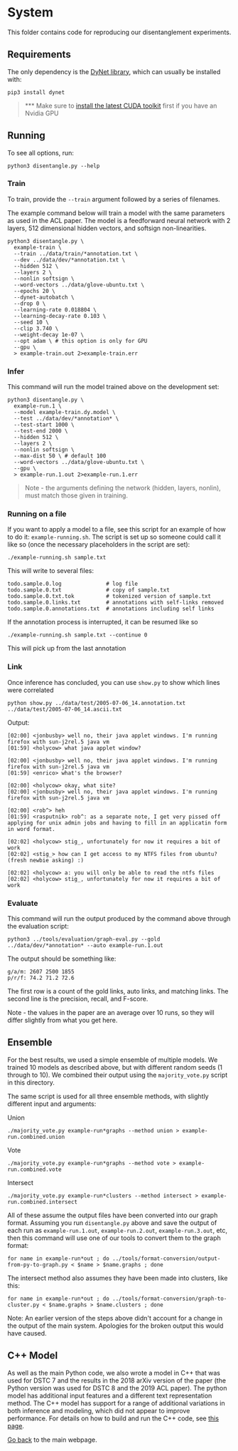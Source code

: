 # System

This folder contains code for reproducing our disentanglement experiments.

## Requirements

The only dependency is the [DyNet library](http://dynet.readthedocs.io), which can usually be installed with:

```
pip3 install dynet
```

> *** Make sure to [install the latest CUDA toolkit](https://developer.nvidia.com/cuda-downloads) first if you have an Nvidia GPU

## Running

To see all options, run:

```
python3 disentangle.py --help
```

### Train

To train, provide the `--train` argument followed by a series of filenames.

The example command below will train a model with the same parameters as used in the ACL paper.
The model is a feedforward neural network with 2 layers, 512 dimensional hidden vectors, and softsign non-linearities.

```
python3 disentangle.py \
  example-train \
  --train ../data/train/*annotation.txt \
  --dev ../data/dev/*annotation.txt \
  --hidden 512 \
  --layers 2 \
  --nonlin softsign \
  --word-vectors ../data/glove-ubuntu.txt \
  --epochs 20 \
  --dynet-autobatch \
  --drop 0 \
  --learning-rate 0.018804 \
  --learning-decay-rate 0.103 \
  --seed 10 \
  --clip 3.740 \
  --weight-decay 1e-07 \
  --opt adam \ # this option is only for GPU
  --gpu \
  > example-train.out 2>example-train.err
```

### Infer

This command will run the model trained above on the development set:

```
python3 disentangle.py \
  example-run.1 \
  --model example-train.dy.model \
  --test ../data/dev/*annotation* \
  --test-start 1000 \
  --test-end 2000 \
  --hidden 512 \
  --layers 2 \
  --nonlin softsign \
  --max-dist 50 \ # default 100
  --word-vectors ../data/glove-ubuntu.txt \
  --gpu \
  > example-run.1.out 2>example-run.1.err
```

>Note - the arguments defining the network (hidden, layers, nonlin), must match those given in training.

### Running on a file

If you want to apply a model to a file, see this script for an example of how to do it: `example-running.sh`.
The script is set up so someone could call it like so (once the necessary placeholders in the script are set):

`./example-running.sh sample.txt`

This will write to several files:

```
todo.sample.0.log              # log file
todo.sample.0.txt              # copy of sample.txt
todo.sample.0.txt.tok          # tokenized version of sample.txt
todo.sample.0.links.txt        # annotations with self-links removed
todo.sample.0.annotations.txt  # annotations including self links
```

If the annotation process is interrupted, it can be resumed like so

```
./example-running.sh sample.txt --continue 0
```

This will pick up from the last annotation

### Link

Once inference has concluded, you can use `show.py` to show which lines were correlated

```
python show.py ../data/test/2005-07-06_14.annotation.txt ../data/test/2005-07-06_14.ascii.txt
```

Output:

```
[02:00] <jonbusby> well no, their java applet windows. I'm running firefox with sun-j2rel.5 java vm
[01:59] <holycow> what java applet window?

[02:00] <jonbusby> well no, their java applet windows. I'm running firefox with sun-j2rel.5 java vm
[01:59] <enrico> what's the browser?

[02:00] <holycow> okay, what site?
[02:00] <jonbusby> well no, their java applet windows. I'm running firefox with sun-j2rel.5 java vm

[02:00] <rob^> heh
[01:59] <rasputnik> rob^: as a separate note, I get very pissed off applying for unix admin jobs and having to fill in an applicatin form in word format.

[02:02] <holycow> stig_, unfortunately for now it requires a bit of work
[02:02] <stig_> how can I get access to my NTFS files from ubuntu? (fresh newbie asking) :)

[02:02] <holycow> a: you will only be able to read the ntfs files
[02:02] <holycow> stig_, unfortunately for now it requires a bit of work
```

### Evaluate

This command will run the output produced by the command above through the evaluation script:

```
python3 ../tools/evaluation/graph-eval.py --gold ../data/dev/*annotation* --auto example-run.1.out
```

The output should be something like:

```
g/a/m: 2607 2500 1855
p/r/f: 74.2 71.2 72.6
```

The first row is a count of the gold links, auto links, and matching links.
The second line is the precision, recall, and F-score.

Note - the values in the paper are an average over 10 runs, so they will differ slightly from what you get here.



## Ensemble

For the best results, we used a simple ensemble of multiple models.
We trained 10 models as described above, but with different random seeds (1 through to 10).
We combined their output using the `majority_vote.py` script in this directory.

The same script is used for all three ensemble methods, with slightly different input and arguments:

Union
```
./majority_vote.py example-run*graphs --method union > example-run.combined.union
```

Vote
```
./majority_vote.py example-run*graphs --method vote > example-run.combined.vote
```

Intersect
```
./majority_vote.py example-run*clusters --method intersect > example-run.combined.intersect
```

All of these assume the output files have been converted into our graph format.
Assuming you run `disentangle.py` above and save the output of each run as `example-run.1.out`, `example-run.2.out`, `example-run.3.out`, etc, then this command will use one of our tools to convert them to the graph format:
```
for name in example-run*out ; do ../tools/format-conversion/output-from-py-to-graph.py < $name > $name.graphs ; done
```

The intersect method also assumes they have been made into clusters, like this:
```
for name in example-run*out ; do ../tools/format-conversion/graph-to-cluster.py < $name.graphs > $name.clusters ; done
```

Note: An earlier version of the steps above didn't account for a change in the output of the main system. Apologies for the broken output this would have caused.

## C++ Model

As well as the main Python code, we also wrote a model in C++ that was used for DSTC 7 and the results in the 2018 arXiv version of the paper (the Python version was used for DSTC 8 and the 2019 ACL paper).
The python model has additional input features and a different text representation method.
The C++ model has support for a range of additional variations in both inference and modeling, which did not appear to improve performance.
For details on how to build and run the C++ code, see [this page](./old-cpp-version/).

[Go back](./../) to the main webpage.
